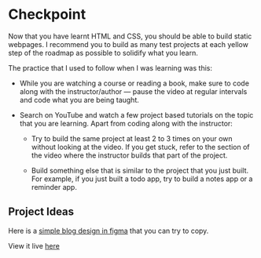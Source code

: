# Checkpoint

Now that you have learnt HTML and CSS, you should be able to build static webpages. I recommend you to build as many test projects at each yellow step of the roadmap as possible to solidify what you learn.

The practice that I used to follow when I was learning was this:

- While you are watching a course or reading a book, make sure to code along with the instructor/author — pause the video at regular intervals and code what you are being taught.

- Search on YouTube and watch a few project based tutorials on the topic that you are learning. Apart from coding along with the instructor:

    - Try to build the same project at least 2 to 3 times on your own without looking at the video. If you get stuck, refer to the section of the video where the instructor builds that part of the project.

    - Build something else that is similar to the project that you just built. For example, if you just built a todo app, try to build a notes app or a reminder app.

## Project Ideas

Here is a [simple blog design in figma](https://www.figma.com/file/nh0V05z3NB87ue9v5PcO3R/writings.dev?type=design&node-id=0%3A1&t=2iQplaIojU3ydAfW-1) that you can try to copy.

View it live [here]()